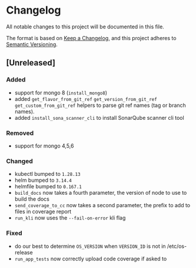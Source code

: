 # Changelog

All notable changes to this project will be documented in this file.

The format is based on [Keep a Changelog](https://keepachangelog.com/en/1.1.0/),
and this project adheres to [Semantic Versioning](https://semver.org/spec/v2.0.0.html).

## [Unreleased]

### Added

  - support for mongo 8 (`install_mongo8`)
  - added `get_flavor_from_git_ref` `get_version_from_git_ref` `get_custom_from_git_ref` helpers to parse git ref names (tag or branch names).
  - added `install_sona_scanner_cli` to install SonarQube scanner cli tool

### Removed

  - support for mongo 4,5,6
  
### Changed

  - kubectl bumped to `1.28.13`
  - helm bumped to `3.14.4`
  - helmfile bumped to `0.167.1`
  - `build_docs` now takes a fourth parameter, the version of node to use to build the docs
  - `send_coverage_to_cc` now takes a second parameter, the prefix to add to files in coverage report
  - `run_kli` now uses the `--fail-on-error` kli flag

### Fixed

  - do our best to determine `OS_VERSION` when `VERSION_ID` is not in /etc/os-release
  - `run_app_tests` now correctly upload code coverage if asked to
